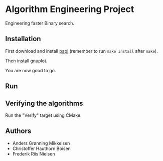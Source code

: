 # Algorithm Engineering Project
Engineering faster Binary search.

## Installation
First download and install [papi](http://icl.utk.edu/papi/software/index.html) (remember to run `make install` after `make`).

Then install gnuplot.

You are now good to go.

## Run

## Verifying the algorithms
Run the "Verify" target using CMake.

## Authors
* Anders Grønning Mikkelsen
* Christoffer Hauthorn Boisen
* Frederik Riis Nielsen

